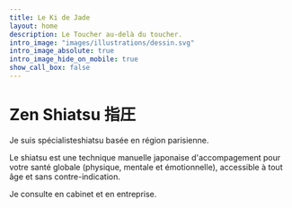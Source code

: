 ```yaml
---
title: Le Ki de Jade
layout: home
description: Le Toucher au-delà du toucher.
intro_image: "images/illustrations/dessin.svg"
intro_image_absolute: true
intro_image_hide_on_mobile: true
show_call_box: false
---
```


# Zen Shiatsu 指圧

Je suis spécialisteshiatsu basée en région parisienne.

Le shiatsu est une technique manuelle japonaise d'accompagement pour votre santé globale (physique, mentale et émotionnelle), accessible à tout âge et sans contre-indication.

Je consulte en cabinet et en entreprise.
